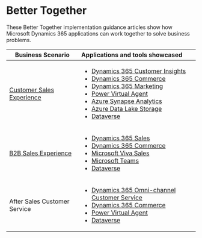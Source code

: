 # Better Together 
These Better Together implementation guidance articles show how Microsoft Dynamics 365 applications can work together to solve business problems.

|Business Scenario |Applications and tools showcased|
|----------------- |:---|
|[Customer Sales Experience](B2CSalesExperience.md)|<ul><li>[Dynamics 365 Customer Insights](https://dynamics.microsoft.com/ai/customer-insights/audience-insights-capability)</li><li>[Dynamics 365 Commerce](https://dynamics.microsoft.com/commerce/capabilities/)</li><li>[Dynamics 365 Marketing](https://dynamics.microsoft.com/marketing/capabilities/)</li><li>[Power Virtual Agent](https://powervirtualagents.microsoft.com/)</li><li>[Azure Synapse Analytics](https://azure.microsoft.com/services/synapse-analytics)</li><li>[Azure Data Lake Storage](https://azure.microsoft.com/services/storage/data-lake-storage)</li><li>[Dataverse](https://powerplatform.microsoft.com/dataverse/)</li></ul> |
|[B2B Sales Experience](B2BSalesExperience.md)|<ul><li>[Dynamics 365 Sales](https://dynamics.microsoft.com/sales/overview/)</li><li>[Dynamics 365 Commerce](https://dynamics.microsoft.com/commerce/capabilities/)</li><li>[Microsoft Viva Sales](https://www.microsoft.com/microsoft-viva/sales)</li><li>[Microsoft Teams](https://www.microsoft.com/microsoft-teams/teams-for-work)</li><li>[Dataverse](https://powerplatform.microsoft.com/dataverse/)</li></ul> |
| After Sales Customer Service | <ul><li>[Dynamics 365 Omni-channel Customer Service](README.md)</li><li>[Dynamics 365 Commerce](https://dynamics.microsoft.com/commerce/capabilities/)</li><li>[Power Virtual Agent](https://powervirtualagents.microsoft.com/)</li><li>[Dataverse](https://powerplatform.microsoft.com/dataverse/)</li></ul> |
